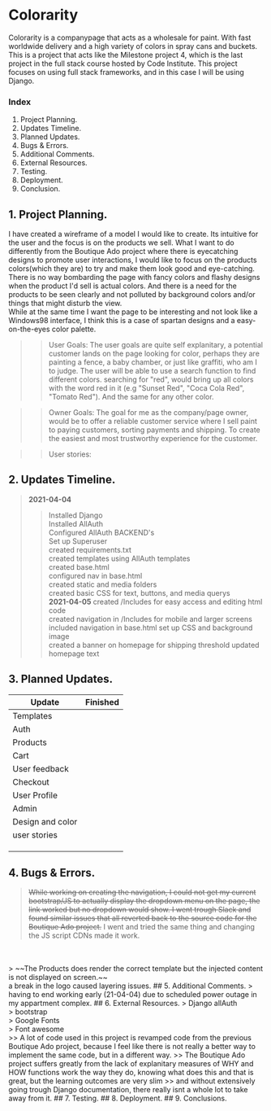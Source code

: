 
# Colorarity

Colorarity is a companypage that acts as a wholesale for paint. With fast worldwide delivery and a high variety of colors in spray cans and buckets. This is a project that acts like the Milestone project 4, which is the 
last project in the full stack course hosted by Code Institute. This project focuses on using full stack frameworks, and in this case I will be using Django.


### Index
1. Project Planning.
2. Updates Timeline.
3. Planned Updates.
4. Bugs & Errors.
5. Additional Comments.
6. External Resources.
7. Testing.
8. Deployment.
9. Conclusion.


## 1. Project Planning.
I have created a wireframe of a model I would like to create. Its intuitive for the user and the focus is on the products we sell. What I want to do differently from the Boutique Ado project where there is eyecatching designs to promote user interactions, I would like to focus on the products colors(which they are) to try and make them look good and eye-catching.<br>
There is no way bombarding the page with fancy colors and flashy designs when the product I'd sell is actual colors. And there is a need for the products to be seen clearly and not polluted by background colors and/or things that might disturb the view.<br>
While at the same time I want the page to be interesting and not look like a Windows98 interface, I think this is a case of spartan designs and a easy-on-the-eyes color palette. 

>> User Goals:
The user goals are quite self explanitary, a potential customer lands on the page looking for color, perhaps they are painting a fence, a baby chamber, or just like graffiti, who am I to judge. The user will be able to use a search function to find different colors. searching for "red", would bring up all colors with the word red in it (e.g "Sunset Red", "Coca Cola Red", "Tomato Red"). And the same for any other color. 

>> Owner Goals:
The goal for me as the company/page owner, would be to offer a reliable customer service where I sell paint to paying customers, sorting payments and shipping. To create the easiest and most trustworthy experience for the customer.

>> User stories:
## 2. Updates Timeline.
> **2021-04-04**
>> Installed Django <br>
>> Installed AllAuth  <br>
>> Configured AllAuth BACKEND's <br>
>> Set up Superuser<br>
>> created requirements.txt<br>
>> created templates using AllAuth templates<br>
>> created base.html<br>
>> configured nav in base.html<br>
>> created static and media folders<br>
>> created basic CSS for text, buttons, and media querys<br>
> **2021-04-05**
>> created /Includes for easy access and editing html code<br>
>> created navigation in /Includes for mobile and larger screens<br>
>> included navigation in base.html
>> set up CSS and background image<br>
>> created a banner on homepage for shipping threshold
>> updated homepage text

## 3. Planned Updates.
|  Update | Finished |
|---|---|
| Templates  |  |
|  Auth  |   |
|  Products |   |
| Cart  |   |
| User feedback  |   |
| Checkout  |   |
| User Profile  |   |
| Admin  |   |
|  Design and color |   |
|  user stories |   |
|   |   |
|   |   |
|   |   |
## 4. Bugs & Errors.
> ~~While working on creating the navigation, I could not get my current bootstrap/JS to actually display the dropdown menu on the page, the link worked but no dropdown would show.
I went trough Slack and found similar issues that all reverted back to the source code for the Boutique Ado project.~~ I went and tried the same thing and changing the JS script CDNs 
made it work. 
<br>
<br>
> ~~The Products does render the correct template but the injected content is not displayed on screen.~~<br>
a break in the logo caused layering issues.
## 5. Additional Comments.
> having to end working early (21-04-04) due to scheduled power outage in my appartment complex.  
## 6. External Resources.
> Django allAuth<br>
> bootstrap<br>
> Google Fonts<BR>
> Font awesome<br>
>> A lot of code used in this project is revamped code from the previous Boutique Ado project, because I feel like there is not really a better way to implement the same code, but in a different way.
>> The Boutique Ado project suffers greatly from the lack of explanitary measures of WHY and HOW functions work the way they do, knowing what does this and that is great, but the learning outcomes are very slim
>> and without extensively going trough Django documentation, there really isnt a whole lot to take away from it. 
## 7. Testing.
## 8. Deployment.
## 9. Conclusions.
